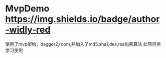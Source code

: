 # MvpDemo https://img.shields.io/badge/author-widly-red
使用了mvp架构，dagger2,room,并加入了md5,sha1,des,rsa加密算法
此项目供学习使用
